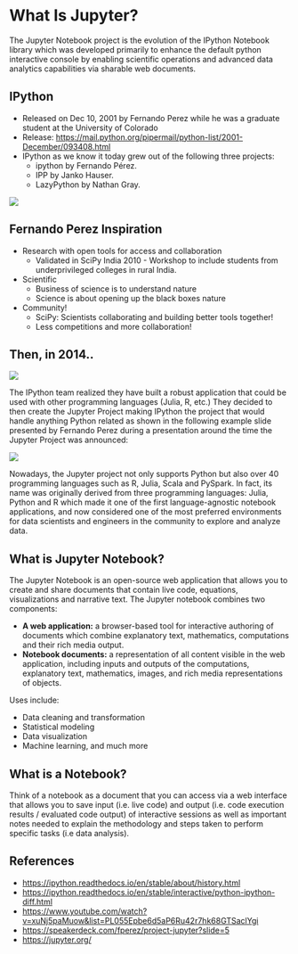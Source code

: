 # What Is Jupyter?

The Jupyter Notebook project is the evolution of the IPython Notebook library which was developed primarily to enhance the default python interactive console by enabling scientific operations and advanced data analytics capabilities via sharable web documents.

## IPython

* Released on Dec 10, 2001 by Fernando Perez while he was a graduate student at the University of Colorado
* Release: https://mail.python.org/pipermail/python-list/2001-December/093408.html
* IPython as we know it today grew out of the following three projects:
    * ipython by Fernando Pérez.
    * IPP by Janko Hauser.
    * LazyPython by Nathan Gray.

![](../images/JUPYTER_IPYTHON.png)

## Fernando Perez Inspiration

* Research with open tools for access and collaboration
    * Validated in SciPy India 2010 - Workshop to include students from underprivileged colleges in rural India.
* Scientific
    * Business of science is to understand nature
    * Science is about opening up the black boxes nature
* Community!
    * SciPy: Scientists collaborating and building better tools together!
    * Less competitions and more collaboration!

## Then, in 2014..

![](../images/ipython-to-jupyter.png)

The IPython team realized they have built a robust application that could be used with other programming languages (Julia, R, etc.) They decided to then create the Jupyter Project making IPython the project that would handle anything Python related as shown in the following example slide presented by Fernando Perez during a presentation around the time the Jupyter Project was announced:

![](../images/ipython-jupyter-features.png)

Nowadays, the Jupyter project not only supports Python but also over 40 programming languages such as R, Julia, Scala and PySpark. In fact, its name was originally derived from three programming languages: Julia, Python and R which made it one of the first language-agnostic notebook applications, and now considered one of the most preferred environments for data scientists and engineers in the community to explore and analyze data.

## What is Jupyter Notebook?

The Jupyter Notebook is an open-source web application that allows you to create and share documents that contain live code, equations, visualizations and narrative text. The Jupyter notebook combines two components:

* **A web application:** a browser-based tool for interactive authoring of documents which combine explanatory text, mathematics, computations and their rich media output.
* **Notebook documents:** a representation of all content visible in the web application, including inputs and outputs of the computations, explanatory text, mathematics, images, and rich media representations of objects.

Uses include:

* Data cleaning and transformation
* Statistical modeling
* Data visualization
* Machine learning, and much more

## What is a Notebook?

Think of a notebook as a document that you can access via a web interface that allows you to save input (i.e. live code) and output (i.e. code execution results / evaluated code output) of interactive sessions as well as important notes needed to explain the methodology and steps taken to perform specific tasks (i.e data analysis).

## References
* https://ipython.readthedocs.io/en/stable/about/history.html
* https://ipython.readthedocs.io/en/stable/interactive/python-ipython-diff.html
* https://www.youtube.com/watch?v=xuNj5paMuow&list=PL055Epbe6d5aP6Ru42r7hk68GTSaclYgi
* https://speakerdeck.com/fperez/project-jupyter?slide=5
* https://jupyter.org/